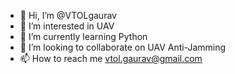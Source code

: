 - 👋 Hi, I’m @VTOLgaurav
- 👀 I’m interested in UAV
- 🌱 I’m currently learning Python
- 💞️ I’m looking to collaborate on UAV Anti-Jamming
- 📫 How to reach me vtol.gaurav@gmail.com

<!---
VTOLgaurav/VTOLgaurav is a ✨ special ✨ repository because its `README.md` (this file) appears on your GitHub profile.
You can click the Preview link to take a look at your changes.
--->
